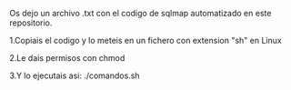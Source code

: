 Os dejo un archivo .txt con el codigo de sqlmap automatizado en este repositorio.

1.Copiais el codigo y lo meteis en un fichero con extension "sh" en Linux

2.Le dais permisos con chmod

3.Y lo ejecutais asi: ./comandos.sh
